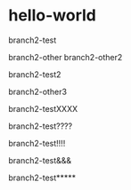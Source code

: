 # hello-world
branch2-test

branch2-other
branch2-other2

branch2-test2

branch2-other3

branch2-testXXXX

branch2-test????

branch2-test!!!!

branch2-test&&&

branch2-test*****
